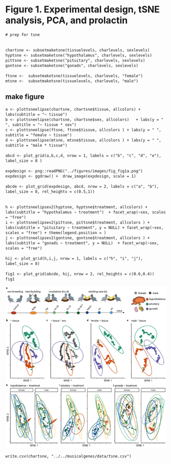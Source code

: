 Figure 1. Experimental design, tSNE analysis, PCA, and prolactin
================================================================

    # prep for tsne


    chartsne <- subsetmaketsne(tissuelevels, charlevels, sexlevels)
    hyptsne <- subsetmaketsne("hypothalamus", charlevels, sexlevels)
    pittsne <- subsetmaketsne("pituitary", charlevels, sexlevels)
    gontsne <- subsetmaketsne("gonads", charlevels, sexlevels)

    ftsne <-  subsetmaketsne(tissuelevels, charlevels, "female")
    mtsne <-  subsetmaketsne(tissuelevels, charlevels, "male")

make figure
-----------

    a <- plottsneelipse(chartsne, chartsne$tissue, allcolors) + labs(subtitle = "~ tissue")    
    b <- plottsneelipse(chartsne, chartsne$sex, allcolors)   + labs(y = " ", subtitle = "~ tissue * sex")    
    c <- plottsneelipse(ftsne, ftsne$tissue, allcolors ) + labs(y = " ", subtitle = "female ~ tissue")
    d <- plottsneelipse(mtsne, mtsne$tissue, allcolors ) + labs(y = " ", subtitle = "male * tissue") 

    abcd <- plot_grid(a,b,c,d, nrow = 1, labels = c("b", "c", "d", "e"), label_size = 8 )

    expdesign <- png::readPNG("../figures/images/fig_fig1a.png")
    expdesign <- ggdraw() +  draw_image(expdesign, scale = 1)

    abcde <- plot_grid(expdesign, abcd, nrow = 2, labels = c("a", "b"), label_size = 8, rel_heights = c(0.5,1))


    h <- plottsneelipsev2(hyptsne, hyptsne$treatment, allcolors) + labs(subtitle = "hypothalamus ~ treatment")  + facet_wrap(~sex, scales = "free")
    i <- plottsneelipsev2(pittsne, pittsne$treatment, allcolors ) + labs(subtitle = "pituitary ~ treatment", y = NULL) + facet_wrap(~sex, scales = "free") + theme(legend.position = )
    j <- plottsneelipsev2(gontsne, gontsne$treatment, allcolors ) + labs(subtitle = "gonads ~ treatment", y = NULL)  + facet_wrap(~sex, scales = "free")

    hij <- plot_grid(h,i,j, nrow = 1, labels = c("h", "i", "j"), label_size = 8)

    fig1 <- plot_grid(abcde, hij, nrow = 2, rel_heights = c(0.6,0.4))
    fig1

![](../figures/fig1-1.png)

    write.csv(chartsne, "../../musicalgenes/data/tsne.csv")
